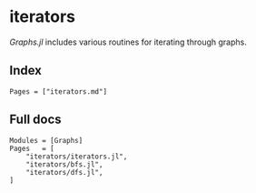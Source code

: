 # iterators

_Graphs.jl_ includes various routines for iterating through graphs.

## Index

```@index
Pages = ["iterators.md"]
```

## Full docs

```@autodocs
Modules = [Graphs]
Pages   = [
    "iterators/iterators.jl",
    "iterators/bfs.jl",
    "iterators/dfs.jl",
]
```
